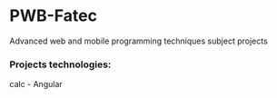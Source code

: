 # PWB-Fatec
 Advanced web and mobile programming techniques subject projects


### Projects technologies:

calc - Angular
